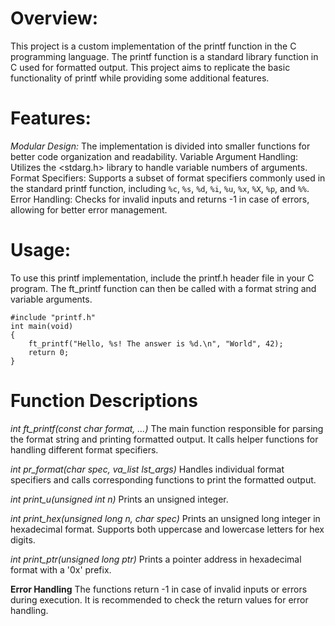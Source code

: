 # Overview:
This project is a custom implementation of the printf function in the C programming language. The printf function is a standard library function in C used for formatted output. This project aims to replicate the basic functionality of printf while providing some additional features.

# Features:
*Modular Design:* The implementation is divided into smaller functions for better code organization and readability.
Variable Argument Handling: Utilizes the <stdarg.h> library to handle variable numbers of arguments.
Format Specifiers: Supports a subset of format specifiers commonly used in the standard printf function, including `%c`, `%s`, `%d`, `%i`, `%u`, `%x`, `%X`, `%p`, and `%%`.
Error Handling: Checks for invalid inputs and returns -1 in case of errors, allowing for better error management.

# Usage:
To use this printf implementation, include the printf.h header file in your C program. The ft_printf function can then be called with a format string and variable arguments.

```
#include "printf.h"
int main(void)
{
    ft_printf("Hello, %s! The answer is %d.\n", "World", 42);
    return 0;
}
```

# Function Descriptions
*int ft_printf(const char *format, ...)**
The main function responsible for parsing the format string and printing formatted output. It calls helper functions for handling different format specifiers.

*int pr_format(char spec, va_list lst_args)*
Handles individual format specifiers and calls corresponding functions to print the formatted output.

*int print_u(unsigned int n)*
Prints an unsigned integer.

*int print_hex(unsigned long n, char spec)*
Prints an unsigned long integer in hexadecimal format. Supports both uppercase and lowercase letters for hex digits.

*int print_ptr(unsigned long ptr)*
Prints a pointer address in hexadecimal format with a '0x' prefix.

**Error Handling**
The functions return -1 in case of invalid inputs or errors during execution. It is recommended to check the return values for error handling.
